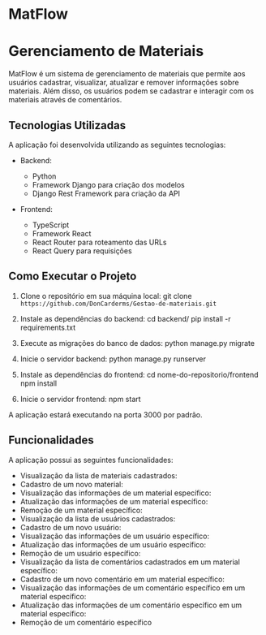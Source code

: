 # MatFlow
### 

# Gerenciamento de Materiais

MatFlow é um sistema de gerenciamento de materiais que permite aos usuários cadastrar, visualizar, atualizar e remover informações sobre materiais. Além disso, os usuários podem se cadastrar e interagir com os materiais através de comentários.


## Tecnologias Utilizadas

A aplicação foi desenvolvida utilizando as seguintes tecnologias:

- Backend:

  - Python
  - Framework Django para criação dos modelos
  - Django Rest Framework para criação da API

- Frontend:
  - TypeScript
  - Framework React 
  - React Router para roteamento das URLs
  - React Query para requisições

## Como Executar o Projeto

1. Clone o repositório em sua máquina local:
   git clone `https://github.com/DonCarderms/Gestao-de-materiais.git`

2. Instale as dependências do backend:
   cd backend/
   pip install -r requirements.txt

3. Execute as migrações do banco de dados:
   python manage.py migrate

4. Inicie o servidor backend:
   python manage.py runserver

5. Instale as dependências do frontend:
   cd nome-do-repositorio/frontend
   npm install

6. Inicie o servidor frontend:
   npm start

A aplicação estará executando na porta 3000 por padrão.

## Funcionalidades

A aplicação possui as seguintes funcionalidades:

- Visualização da lista de materiais cadastrados: 
- Cadastro de um novo material: 
- Visualização das informações de um material específico: 
- Atualização das informações de um material específico: 
- Remoção de um material específico:
- Visualização da lista de usuários cadastrados: 
- Cadastro de um novo usuário:
- Visualização das informações de um usuário específico: 
- Atualização das informações de um usuário específico:
- Remoção de um usuário específico:
- Visualização da lista de comentários cadastrados em um material específico: 
- Cadastro de um novo comentário em um material específico: 
- Visualização das informações de um comentário específico em um material específico: 
- Atualização das informações de um comentário específico em um material específico: 
- Remoção de um comentário específico
